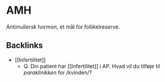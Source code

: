 # AMH
Antimullersk hormon, et mål for follikelreserve.

## Backlinks
* [[Infertilitet]]
	* Q. Din patient har [[Infertilitet]] i AP. Hvad vil du tilføje til *paraklinikken* for /kvinden/? 

<!-- #anki/tag/med/Obstetrics #anki/deck/Medicine #anki/tag/med/Gynecology -->

<!-- {BearID:4F22A09C-3536-445F-B604-78DDFC46E90D-53319-000066F3355CD872} -->
